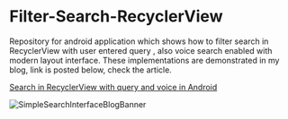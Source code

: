 # Filter-Search-RecyclerView
Repository for android application which shows how to filter search in RecyclerView with user entered query , also voice search enabled with modern layout interface. These implementations are demonstrated in my blog, link is posted below, check the article.

[Search in RecyclerView with query and voice in Android](https://developersbreach.com/search-recyclerview-with-query-voice-android/)

![SimpleSearchInterfaceBlogBanner](https://developersbreach.com/wp-content/uploads/2020/11/SimpleSearchInterfaceBanner.png)
